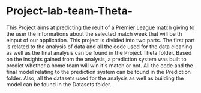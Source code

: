# Project-lab-team-Theta-
This Project aims at predicting the reult of a Premier League match giving to the user the informations 
about the selected match week that will be th einput of our application.
This project is divided into two parts. The first part is related to the analysis of data and all the code used for the data cleaning
as well as the final analysis can be found in the Project Theta folder. Based on the insights gained from the analysis, a prediction system 
was built to predict whether a home team will win it's match or not. 
All the code and the final model relating to the prediction system can be found in the Prediction folder. 
Also, all the datasets used for the analysis as well as building the model can be found in the Datasets folder.

